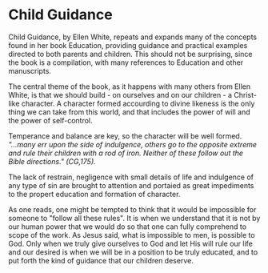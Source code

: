 # Child Guidance

Child Guidance, by Ellen White, repeats and expands many of the concepts found in her book Education, providing guidance and practical examples directed to both parents and children. This should not be surprising, since the book is a compilation, with many references to Education and other manuscripts.

The central theme of the book, as it happens with many others from Ellen White, is that we should build - on ourselves and on our children - a Christ-like character. A character formed accourding to divine likeness is the only thing we can take from this world, and that includes the power of will and the power of self-control.

Temperance and balance are key, so the character will be well formed. *"...many err upon the side of indulgence, others go to the opposite extreme and rule their children with a rod of iron. Neither of these follow out the Bible directions." (CG,175).*

The lack of restrain, negligence with small details of life and indulgence of any type of sin are brought to attention and portaied as great impediments to the propert education and formation of character.

As one reads, one might be tempted to think that it would be impossible for someone to "follow all these rules". It is when we understand that it is not by our human power that we would do so that one can fully comprehend to scope of the work. As Jesus said, what is impossible to men, is possible to God. Only when we truly give ourselves to God and let His will rule our life and our desired is when we will be in a position to be truly educated, and to put forth the kind of guidance that our children deserve.

